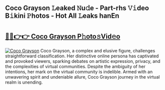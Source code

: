 ## Coco Grayson 𝙻eaked 𝙽u𝚍e - Part-rhs 𝚅𝚒deo B𝚒kini 𝙿hotos - Hot All 𝙻eaks hanEn

# <h2><a href="http://ld2o47.urlbe.top/?page=Coco+Grayson">🔗🔗👉👉 Coco Grayson P𝚑oto𝚜Vid𝚎o</a></h2>

[![Coco Grayson](https://i.imgur.com/eBuTRDB.gif)](http://ld2o47.urlbe.top/?page=Coco+Grayson)
Coco Grayson, a complex and elusive figure, challenges straightforward classification. Her distinctive online persona has captivated and provoked viewers, sparking debates on artistic expression, privacy, and the complexities of virtual communities. Despite the ambiguity of her intentions, her mark on the virtual community is indelible. Armed with an unwavering spirit and undeniable allure, Coco Grayson journey in the virtual realm is unending.
